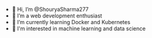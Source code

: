 - 👋 Hi, I’m @ShouryaSharma277
- 👀 I’m a web development enthusiast
- 🌱 I’m currently learning Docker and Kubernetes
- 🤖 I'm interested in machine learning and data science

<!---
ShouryaSharma277/ShouryaSharma277 is a ✨ special ✨ repository because its `README.md` (this file) appears on your GitHub profile.
You can click the Preview link to take a look at your changes.
--->
